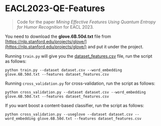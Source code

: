 # EACL2023-QE-Features

>Code for the paper *Mining Effective Features Using Quantum Entropy for Humor Recognition* for EACL 2023.



You need to download the **glove.6B.50d.txt** file from [https://nlp.stanford.edu/projects/glove/](https://nlp.stanford.edu/projects/glove/) and put it under the project.


Running `train.py` will give you the [dataset_features.csv](dataset_features.csv) file, run the script as follows:
```
python train.py --dataset dataset.csv --word_embedding glove.6B.50d.txt --features dataset_features.csv
```


Running `cross_validation.py` for cross-validation, run the script as follows:
```
python cross_validation.py --dataset dataset.csv --word_embedding glove.6B.50d.txt --features dataset_features.csv
```

If you want boost a content-based classifier, run the script as follows:

```
python cross_validation.py --useglove --dataset dataset.csv --word_embedding glove.6B.50d.txt --features dataset_features.csv
```
